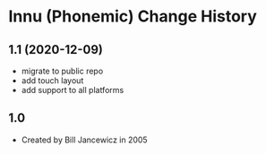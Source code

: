 Innu (Phonemic) Change History
====================

1.1 (2020-12-09)
----------------
* migrate to public repo
* add touch layout
* add support to all platforms

1.0
--------------
* Created by Bill Jancewicz in 2005
